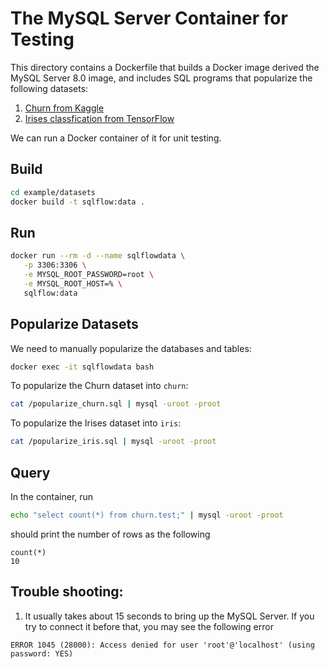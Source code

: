 # The MySQL Server Container for Testing

This directory contains a Dockerfile that builds a Docker image derived the MySQL Server 8.0 image, and includes SQL programs that popularize the following datasets:

1. [Churn from Kaggle](https://www.kaggle.com/blastchar/telco-customer-churn)
1. [Irises classfication from TensorFlow](https://www.tensorflow.org/guide/premade_estimators#classifying_irises_an_overview)

We can run a Docker container of it for unit testing.

## Build

```bash
cd example/datasets
docker build -t sqlflow:data .
```

## Run

```bash
docker run --rm -d --name sqlflowdata \
   -p 3306:3306 \
   -e MYSQL_ROOT_PASSWORD=root \
   -e MYSQL_ROOT_HOST=% \
   sqlflow:data
```

## Popularize Datasets

We need to manually popularize the databases and tables:

```bash
docker exec -it sqlflowdata bash
```

To popularize the Churn dataset into `churn`:

```bash
cat /popularize_churn.sql | mysql -uroot -proot
```

To popularize the Irises dataset into `iris`:

```bash
cat /popularize_iris.sql | mysql -uroot -proot
```

## Query

In the container, run

```bash
echo "select count(*) from churn.test;" | mysql -uroot -proot
```

should print the number of rows as the following

```
count(*)
10
```

## Trouble shooting:

1. It usually takes about 15 seconds to bring up the MySQL Server. If you try to connect it
before that, you may see the following error

```
ERROR 1045 (28000): Access denied for user 'root'@'localhost' (using password: YES)
```
